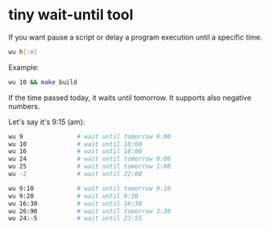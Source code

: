 # tiny wait-until tool

If you want pause a script or delay a program execution until a specific time.

```bash
wu h[:m]
```

Example:

```bash
wu 10 && make build
```

If the time passed today, it waits until tomorrow. It supports also negative numbers.

Let's say it's 9:15 (am):

```bash
wu 9               # wait until tomorrow 9:00
wu 10              # wait until 10:00
wu 16              # wait until 16:00
wu 24              # wait until tomorrow 0:00
wu 25              # wait until tomorrow 1:00
wu -2              # wait until 22:00

wu 9:10            # wait until tomorrow 9:10
wu 9:20            # wait until 9:20
wu 16:30           # wait until 16:30
wu 26:90           # wait until tomorrow 3:30
wu 24:-5           # wait until 23:55
```
